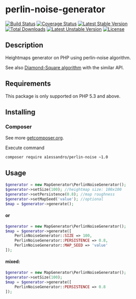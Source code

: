# perlin-noise-generator

[![Build Status](https://travis-ci.org/A1essandro/perlin-noise-generator.svg)](https://travis-ci.org/A1essandro/perlin-noise-generator) [![Coverage Status](https://coveralls.io/repos/A1essandro/perlin-noise-generator/badge.svg?branch=master&service=github)](https://coveralls.io/github/A1essandro/perlin-noise-generator?branch=master) [![Latest Stable Version](https://poser.pugx.org/a1essandro/perlin-noise/v/stable)](https://packagist.org/packages/a1essandro/perlin-noise) [![Total Downloads](https://poser.pugx.org/a1essandro/perlin-noise/downloads)](https://packagist.org/packages/a1essandro/perlin-noise) [![Latest Unstable Version](https://poser.pugx.org/a1essandro/perlin-noise/v/unstable)](https://packagist.org/packages/a1essandro/perlin-noise) [![License](https://poser.pugx.org/a1essandro/perlin-noise/license)](https://packagist.org/packages/a1essandro/perlin-noise)

## Description
Heightmaps generator on PHP using perlin-noise algorithm.

See also [Diamond-Square algorithm](https://github.com/A1essandro/Diamond-And-Square) with the similar API.

## Requirements
This package is only supported on PHP 5.3 and above.

## Installing
### Composer
See more [getcomposer.org](http://getcomposer.org).

Execute command 
```
composer require a1essandro/perlin-noise ~1.0
```

## Usage

```php
$generator = new MapGenerator\PerlinNoiseGenerator();
$generator->setSize(100); //heightmap size: 100x100
$generator->setPersistence(0.8); //map roughness
$generator->setMapSeed('value'); //optional
$map = $generator->generate();
```

#### or

```php
$generator = new MapGenerator\PerlinNoiseGenerator();
$map = $generator->generate([
    PerlinNoiseGenerator::SIZE => 100,
    PerlinNoiseGenerator::PERSISTENCE => 0.8,
    PerlinNoiseGenerator::MAP_SEED => 'value'
]);
```

#### mixed:

```php
$generator = new MapGenerator\PerlinNoiseGenerator();
$generator->setSize(100);
$map = $generator->generate([
    PerlinNoiseGenerator::PERSISTENCE => 0.8
]);
```
